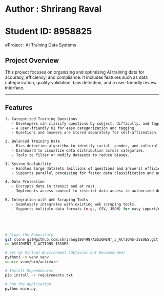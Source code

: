 # Author : Shrirang Raval
# Student ID: 8958825

#Project : AI Training Data Systems

## Project Overview
This project focuses on organizing and optimizing AI training data for accuracy, efficiency, and compliance. It includes features such as data categorization, quality validation, bias detection, and a user-friendly review interface.

---

## Features
```bash
1. Categorized Training Questions
   - Developers can classify questions by subject, difficulty, and tags.
   - A user-friendly UI for easy categorization and tagging.
   - Questions and answers are stored separately for self-affirmation.

2. Balanced Training Data
   - Bias detection algorithm to identify racial, gender, and cultural biases.
   - Dashboard to visualize data distribution across categories.
   - Tools to filter or modify datasets to reduce biases.

3. System Scalability
   - Handles large datasets (millions of questions and answers) efficiently.
   - Supports parallel processing for faster data classification and analysis.

4. Data Protection
   - Encrypts data in transit and at rest.
   - Implements access control to restrict data access to authorized developers.

5. Integration with Web Scraping Tools
   - Seamlessly integrates with existing web scraping tools.
   - Supports multiple data formats (e.g., CSV, JSON) for easy import/export.





# Clone the Repository
git clone git@github.com:shrirang180498/ASSIGMENT_3_ACTIONS-ISSUES.git
cd ASSIGMENT_3_ACTIONS-ISSUES

# Set Up Virtual Environment (Optional but Recommended)
python3 -m venv venv
source venv/bin/activate

# Install Dependencies
pip install -r requirements.txt

# Run the Application
python main.py
